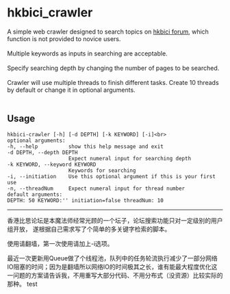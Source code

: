 # hkbici_crawler

A simple web crawler designed to search topics on [hkbici forum](http://hk-bici.com/forum.php?gid=1), which function is not provided to novice users.<br>
<br>
Multiple keywords as inputs in searching are acceptable.<br>
<br>
Specify searching depth by changing the number of pages to be searched.<br>
<br>
Crawler will use multiple threads to finish different tasks. Create 10 threads by default or change it in optional arguments.<br>
<br>

## Usage

    hkbici-crawler [-h] [-d DEPTH] [-k KEYWORD] [-i]<br>
    optional arguments:
    -h, --help          show this help message and exit
    -d DEPTH, --depth DEPTH
                        Expect numeral input for searching depth
    -k KEYWORD, --keyword KEYWORD
                        Keywords for searching
    -i, --initiation    Use this optional argument if this is your first use
    -n, --threadNum     Expect numeral input for thread number     
    default arguments:
    DEPTH: 50 KEYWORD:'' initiation=false threadNum: 10
    
 ---------------------
香港比思论坛是本魔法师经常光顾的一个坛子，论坛搜索功能只对一定级别的用户组开放，
遂根据自己需求写了个简单的多关键字检索的脚本。

使用请翻墙，第一次使用请加上-i选项。

最近一次更新用Queue做了个线程池，队列中的任务轮流执行减少了一部分网络IO阻塞的时间；因为是翻墙所以网络IO的时间极其之长，谁有能最大程度优化这一问题的方案请告诉我，不用重写大部分代码、不用分布式（没资源）比较实际的那种。
test
